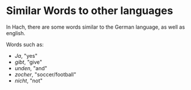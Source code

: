 # Similar Words to other languages

In Hach, there are some words similar to the German language, as well as english.

Words such as:

- *Ja*, "yes"
- *gibt*, "give"
- *unden*, "and"
- *zocher*, "soccer/football"
- *nicht*, "not"
